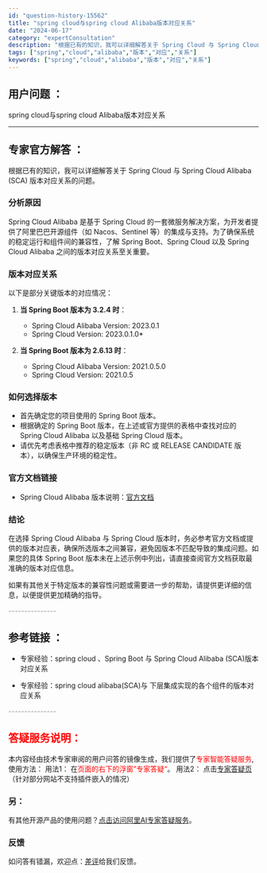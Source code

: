 ```yaml
---
id: "question-history-15562"
title: "spring cloud与spring cloud Alibaba版本对应关系"
date: "2024-06-17"
category: "expertConsultation"
description: "根据已有的知识，我可以详细解答关于 Spring Cloud 与 Spring Cloud Alibaba (SCA) 版本对应关系的问题。### 分析原因Spring Cloud Alibaba 是基于 Spring Cloud 的一套微服务解决方案，为开发者提供了阿里巴巴开源组件（如 Nacos"
tags: ["spring","cloud","alibaba","版本","对应","关系"]
keywords: ["spring","cloud","alibaba","版本","对应","关系"]
---
```


## 用户问题 ： 
 spring cloud与spring cloud Alibaba版本对应关系  

---------------
## 专家官方解答 ：

根据已有的知识，我可以详细解答关于 Spring Cloud 与 Spring Cloud Alibaba (SCA) 版本对应关系的问题。

### 分析原因
Spring Cloud Alibaba 是基于 Spring Cloud 的一套微服务解决方案，为开发者提供了阿里巴巴开源组件（如 Nacos、Sentinel 等）的集成与支持。为了确保系统的稳定运行和组件间的兼容性，了解 Spring Boot、Spring Cloud 以及 Spring Cloud Alibaba 之间的版本对应关系至关重要。

### 版本对应关系
以下是部分关键版本的对应情况：

1. **当 Spring Boot 版本为 3.2.4 时**：
   - Spring Cloud Alibaba Version: 2023.0.1
   - Spring Cloud Version: 2023.0.1.0*

2. **当 Spring Boot 版本为 2.6.13 时**：
   - Spring Cloud Alibaba Version: 2021.0.5.0
   - Spring Cloud Version: 2021.0.5

### 如何选择版本
- 首先确定您的项目使用的 Spring Boot 版本。
- 根据确定的 Spring Boot 版本，在上述或官方提供的表格中查找对应的 Spring Cloud Alibaba 以及基础 Spring Cloud 版本。
- 请优先考虑表格中推荐的稳定版本（非 RC 或 RELEASE CANDIDATE 版本），以确保生产环境的稳定性。

### 官方文档链接
- Spring Cloud Alibaba 版本说明：[官方文档](https://sca.aliyun.com/docs/2023/overview/version-explain/)

### 结论
在选择 Spring Cloud Alibaba 与 Spring Cloud 版本时，务必参考官方文档或提供的版本对应表，确保所选版本之间兼容，避免因版本不匹配导致的集成问题。如果您的具体 Spring Boot 版本未在上述示例中列出，请直接查阅官方文档获取最准确的版本对应信息。

如果有其他关于特定版本的兼容性问题或需要进一步的帮助，请提供更详细的信息，以便提供更加精确的指导。


<font color="#949494">---------------</font> 


## 参考链接 ：

* 专家经验：spring cloud 、Spring Boot 与 Spring Cloud Alibaba (SCA)版本对应关系 
 
 * 专家经验：spring cloud alibaba(SCA)与 下层集成实现的各个组件的版本对应关系 


 <font color="#949494">---------------</font> 
 


## <font color="#FF0000">答疑服务说明：</font> 

本内容经由技术专家审阅的用户问答的镜像生成，我们提供了<font color="#FF0000">专家智能答疑服务</font>,使用方法：
用法1： 在<font color="#FF0000">页面的右下的浮窗”专家答疑“</font>。
用法2： 点击[专家答疑页](https://answer.opensource.alibaba.com/docs/intro)（针对部分网站不支持插件嵌入的情况）
### 另：


有其他开源产品的使用问题？[点击访问阿里AI专家答疑服务](https://answer.opensource.alibaba.com/docs/intro)。
### 反馈
如问答有错漏，欢迎点：[差评](https://ai.nacos.io/user/feedbackByEnhancerGradePOJOID?enhancerGradePOJOId=15587)给我们反馈。
